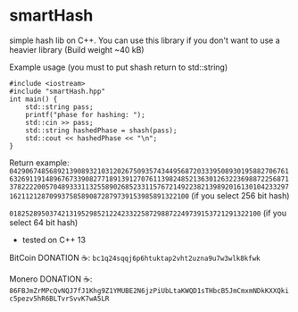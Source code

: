 # smartHash
simple hash lib on C++. You can use this library if you don't want to use a heavier library (Build weight ~40 kB)

Example usage (you must to put shash return to std::string)
```
#include <iostream>
#include "smartHash.hpp"
int main() {
    std::string pass;
    printf("phase for hashing: ");
    std::cin >> pass;
    std::string hashedPhase = shash(pass);
    std::cout << hashedPhase << "\n";
}
```

Return example: ```042906748568921390893210312026750935743449568720333950893019588270676163269119148967673390827718913912707611398248521363012632236988722568713782222005704893331132558902685233115767214922382139892016130104233297162112128709937585890872879739153985891322100``` (if you select 256 bit hash)

```018252895037421319529852122423322587298872249739153721291322100``` (if you select 64 bit hash)

* tested on C++ 13

BitCoin DONATION ☕️: ```bc1q24sqqj6p6htuktap2vht2uzna9u7w3wlk8kfwk```

Monero DONATION ☕️: ```86FBJmZrMPcQvNQJ7fJ1Khg9Z1YMUBE2N6jzPiUbLtaKWQD1sTHbcB5JmCmxmNDkKXXQkic5pezv5hR6BLTvrSvvK7wA5LR```
